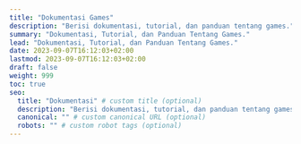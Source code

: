 ```yaml
---
title: "Dokumentasi Games"
description: "Berisi dokumentasi, tutorial, dan panduan tentang games."
summary: "Dokumentasi, Tutorial, dan Panduan Tentang Games."
lead: "Dokumentasi, Tutorial, dan Panduan Tentang Games."
date: 2023-09-07T16:12:03+02:00
lastmod: 2023-09-07T16:12:03+02:00
draft: false
weight: 999
toc: true
seo:
  title: "Dokumentasi" # custom title (optional)
  description: "Berisi dokumentasi, tutorial, dan panduan tentang games." # custom description (recommended)
  canonical: "" # custom canonical URL (optional)
  robots: "" # custom robot tags (optional)
---
```


